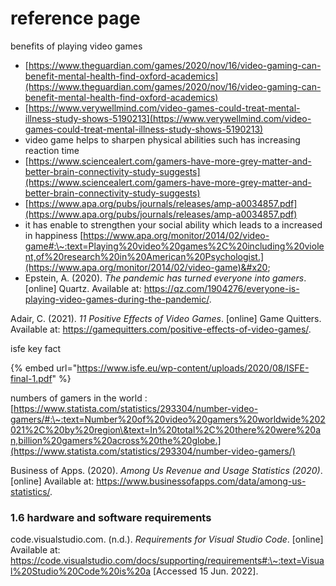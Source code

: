 # reference page



benefits of playing video games

* [https://www.theguardian.com/games/2020/nov/16/video-gaming-can-benefit-mental-health-find-oxford-academics](https://www.theguardian.com/games/2020/nov/16/video-gaming-can-benefit-mental-health-find-oxford-academics)
* [https://www.verywellmind.com/video-games-could-treat-mental-illness-study-shows-5190213](https://www.verywellmind.com/video-games-could-treat-mental-illness-study-shows-5190213)
* video game helps to sharpen physical abilities    such has increasing  reaction time&#x20;
* [https://www.sciencealert.com/gamers-have-more-grey-matter-and-better-brain-connectivity-study-suggests](https://www.sciencealert.com/gamers-have-more-grey-matter-and-better-brain-connectivity-study-suggests)
* [https://www.apa.org/pubs/journals/releases/amp-a0034857.pdf](https://www.apa.org/pubs/journals/releases/amp-a0034857.pdf)
* it has enable to strengthen your social ability which leads to  a increased in happiness [https://www.apa.org/monitor/2014/02/video-game#:\~:text=Playing%20video%20games%2C%20including%20violent,of%20research%20in%20American%20Psychologist.](https://www.apa.org/monitor/2014/02/video-game)&#x20;
* Epstein, A. (2020). _The pandemic has turned everyone into gamers_. \[online] Quartz. Available at: https://qz.com/1904276/everyone-is-playing-video-games-during-the-pandemic/.

Adair, C. (2021). _11 Positive Effects of Video Games_. \[online] Game Quitters. Available at: https://gamequitters.com/positive-effects-of-video-games/.

isfe  key fact&#x20;

{% embed url="https://www.isfe.eu/wp-content/uploads/2020/08/ISFE-final-1.pdf" %}

numbers of gamers in the world : [https://www.statista.com/statistics/293304/number-video-gamers/#:\~:text=Number%20of%20video%20gamers%20worldwide%202021%2C%20by%20region\&text=In%20total%2C%20there%20were%20an,billion%20gamers%20across%20the%20globe.](https://www.statista.com/statistics/293304/number-video-gamers/)

Business of Apps. (2020). _Among Us Revenue and Usage Statistics (2020)_. \[online] Available at: https://www.businessofapps.com/data/among-us-statistics/.





### 1.6 hardware and software  requirements

code.visualstudio.com. (n.d.). _Requirements for Visual Studio Code_. \[online] Available at: https://code.visualstudio.com/docs/supporting/requirements#:\~:text=Visual%20Studio%20Code%20is%20a \[Accessed 15 Jun. 2022].
